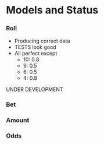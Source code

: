 # Models and Status

### Roll
- Producing correct data
- TESTS look good
- All perfect except 
    - 10: 0.8
    - 9: 0.5
    - 6: 0.5
    - 4: 0.8


UNDER DEVELOPMENT
### Bet
### Amount
### Odds